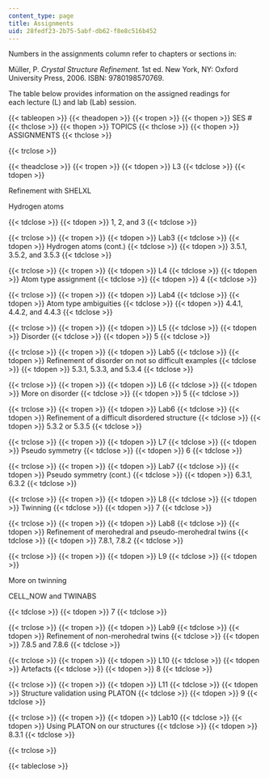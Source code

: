 ```yaml
---
content_type: page
title: Assignments
uid: 28fedf23-2b75-5abf-db62-f8e8c516b452
---
```


Numbers in the assignments column refer to chapters or sections in:

Müller, P. _Crystal Structure Refinement_. 1st ed. New York, NY: Oxford University Press, 2006. ISBN: 9780198570769.

The table below provides information on the assigned readings for each lecture (L) and lab (Lab) session.

{{< tableopen >}}
{{< theadopen >}}
{{< tropen >}}
{{< thopen >}}
SES #
{{< thclose >}}
{{< thopen >}}
TOPICS
{{< thclose >}}
{{< thopen >}}
ASSIGNMENTS
{{< thclose >}}

{{< trclose >}}

{{< theadclose >}}
{{< tropen >}}
{{< tdopen >}}
L3
{{< tdclose >}}
{{< tdopen >}}


Refinement with SHELXL

Hydrogen atoms


{{< tdclose >}}
{{< tdopen >}}
1, 2, and 3
{{< tdclose >}}

{{< trclose >}}
{{< tropen >}}
{{< tdopen >}}
Lab3
{{< tdclose >}}
{{< tdopen >}}
Hydrogen atoms (cont.)
{{< tdclose >}}
{{< tdopen >}}
3.5.1, 3.5.2, and 3.5.3
{{< tdclose >}}

{{< trclose >}}
{{< tropen >}}
{{< tdopen >}}
L4
{{< tdclose >}}
{{< tdopen >}}
Atom type assignment
{{< tdclose >}}
{{< tdopen >}}
4
{{< tdclose >}}

{{< trclose >}}
{{< tropen >}}
{{< tdopen >}}
Lab4
{{< tdclose >}}
{{< tdopen >}}
Atom type ambiguities
{{< tdclose >}}
{{< tdopen >}}
4.4.1, 4.4.2, and 4.4.3
{{< tdclose >}}

{{< trclose >}}
{{< tropen >}}
{{< tdopen >}}
L5
{{< tdclose >}}
{{< tdopen >}}
Disorder
{{< tdclose >}}
{{< tdopen >}}
5
{{< tdclose >}}

{{< trclose >}}
{{< tropen >}}
{{< tdopen >}}
Lab5
{{< tdclose >}}
{{< tdopen >}}
Refinement of disorder on not so difficult examples
{{< tdclose >}}
{{< tdopen >}}
5.3.1, 5.3.3, and 5.3.4
{{< tdclose >}}

{{< trclose >}}
{{< tropen >}}
{{< tdopen >}}
L6
{{< tdclose >}}
{{< tdopen >}}
More on disorder
{{< tdclose >}}
{{< tdopen >}}
5
{{< tdclose >}}

{{< trclose >}}
{{< tropen >}}
{{< tdopen >}}
Lab6
{{< tdclose >}}
{{< tdopen >}}
Refinement of a difficult disordered structure
{{< tdclose >}}
{{< tdopen >}}
5.3.2 or 5.3.5
{{< tdclose >}}

{{< trclose >}}
{{< tropen >}}
{{< tdopen >}}
L7
{{< tdclose >}}
{{< tdopen >}}
Pseudo symmetry
{{< tdclose >}}
{{< tdopen >}}
6
{{< tdclose >}}

{{< trclose >}}
{{< tropen >}}
{{< tdopen >}}
Lab7
{{< tdclose >}}
{{< tdopen >}}
Pseudo symmetry (cont.)
{{< tdclose >}}
{{< tdopen >}}
6.3.1, 6.3.2
{{< tdclose >}}

{{< trclose >}}
{{< tropen >}}
{{< tdopen >}}
L8
{{< tdclose >}}
{{< tdopen >}}
Twinning
{{< tdclose >}}
{{< tdopen >}}
7
{{< tdclose >}}

{{< trclose >}}
{{< tropen >}}
{{< tdopen >}}
Lab8
{{< tdclose >}}
{{< tdopen >}}
Refinement of merohedral and pseudo-merohedral twins
{{< tdclose >}}
{{< tdopen >}}
7.8.1, 7.8.2
{{< tdclose >}}

{{< trclose >}}
{{< tropen >}}
{{< tdopen >}}
L9
{{< tdclose >}}
{{< tdopen >}}


More on twinning

CELL\_NOW and TWINABS


{{< tdclose >}}
{{< tdopen >}}
7
{{< tdclose >}}

{{< trclose >}}
{{< tropen >}}
{{< tdopen >}}
Lab9
{{< tdclose >}}
{{< tdopen >}}
Refinement of non-merohedral twins
{{< tdclose >}}
{{< tdopen >}}
7.8.5 and 7.8.6
{{< tdclose >}}

{{< trclose >}}
{{< tropen >}}
{{< tdopen >}}
L10
{{< tdclose >}}
{{< tdopen >}}
Artefacts
{{< tdclose >}}
{{< tdopen >}}
8
{{< tdclose >}}

{{< trclose >}}
{{< tropen >}}
{{< tdopen >}}
L11
{{< tdclose >}}
{{< tdopen >}}
Structure validation using PLATON
{{< tdclose >}}
{{< tdopen >}}
9
{{< tdclose >}}

{{< trclose >}}
{{< tropen >}}
{{< tdopen >}}
Lab10
{{< tdclose >}}
{{< tdopen >}}
Using PLATON on our structures
{{< tdclose >}}
{{< tdopen >}}
8.3.1
{{< tdclose >}}

{{< trclose >}}

{{< tableclose >}}